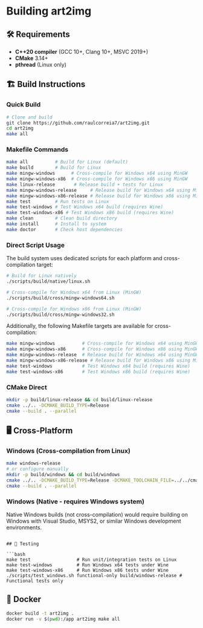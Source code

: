 # Building art2img

## 🛠️ Requirements

- **C++20 compiler** (GCC 10+, Clang 10+, MSVC 2019+)
- **CMake** 3.14+
- **pthread** (Linux only)

## 🏗️ Build Instructions

### Quick Build
```bash
# Clone and build
git clone https://github.com/raulcorreia7/art2img.git
cd art2img
make all
```

### Makefile Commands
```bash
make all          # Build for Linux (default)
make build        # Build for Linux
make mingw-windows      # Cross-compile for Windows x64 using MinGW
make mingw-windows-x86  # Cross-compile for Windows x86 using MinGW
make linux-release       # Release build + tests for Linux
make mingw-windows-release     # Release build for Windows x64 using MinGW
make mingw-windows-x86-release # Release build for Windows x86 using MinGW
make test         # Run tests on Linux
make test-windows # Test Windows x64 build (requires Wine)
make test-windows-x86 # Test Windows x86 build (requires Wine)
make clean        # Clean build directory
make install      # Install to system
make doctor       # Check host dependencies
```

### Direct Script Usage
The build system uses dedicated scripts for each platform and cross-compilation target:

```bash
# Build for Linux natively
./scripts/build/native/linux.sh

# Cross-compile for Windows x64 from Linux (MinGW)
./scripts/build/cross/mingw-windows64.sh

# Cross-compile for Windows x86 from Linux (MinGW)
./scripts/build/cross/mingw-windows32.sh
```

Additionally, the following Makefile targets are available for cross-compilation:

```bash
make mingw-windows          # Cross-compile for Windows x64 using MinGW
make mingw-windows-x86      # Cross-compile for Windows x86 using MinGW
make mingw-windows-release  # Release build for Windows x64 using MinGW
make mingw-windows-x86-release # Release build for Windows x86 using MinGW
make test-windows           # Test Windows x64 build (requires Wine)
make test-windows-x86       # Test Windows x86 build (requires Wine)
```

### CMake Direct
```bash
mkdir -p build/linux-release && cd build/linux-release
cmake ../.. -DCMAKE_BUILD_TYPE=Release
cmake --build . --parallel
```

## 🖥️ Cross-Platform

### Windows (Cross-compilation from Linux)
```bash
make windows-release
# or configure manually
mkdir -p build/windows && cd build/windows
cmake ../.. -DCMAKE_BUILD_TYPE=Release -DCMAKE_TOOLCHAIN_FILE=../../cmake/windows-toolchain.cmake -DBUILD_SHARED_LIBS=OFF
cmake --build . --parallel
```

### Windows (Native - requires Windows system)
Native Windows builds (not cross-compilation) would require building on Windows with Visual Studio, MSYS2, or similar Windows development environments.
```

## 🧪 Testing

```bash
make test                 # Run unit/integration tests on Linux
make test-windows         # Run Windows x64 tests under Wine
make test-windows-x86     # Run Windows x86 tests under Wine
./scripts/test_windows.sh functional-only build/windows-release # Functional tests only
```

## 🐳 Docker

```bash
docker build -t art2img .
docker run -v $(pwd):/app art2img make all
```
